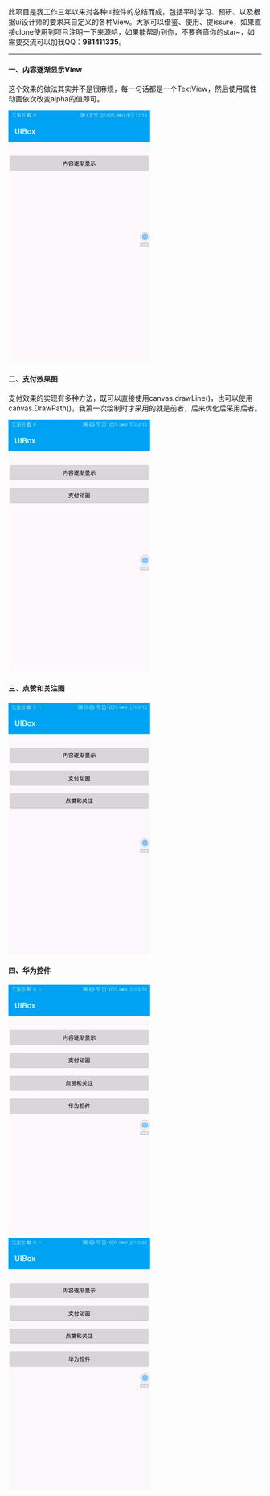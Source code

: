 此项目是我工作三年以来对各种ui控件的总结而成，包括平时学习、预研、以及根据ui设计师的要求来自定义的各种View。大家可以借鉴、使用、提issure，如果直接clone使用到项目注明一下来源哈，如果能帮助到你，不要吝啬你的star~，如需要交流可以加我QQ：**981411335**。


---

#### 一、内容逐渐显示View
这个效果的做法其实并不是很麻烦，每一句话都是一个TextView，然后使用属性动画依次改变alpha的值即可。

![image](https://github.com/SunnyBoolean/GeoUiBox/blob/master/app/gif-images/%E5%86%85%E5%AE%B9%E9%80%90%E6%B8%90%E6%98%BE%E7%A4%BA.gif)

#### 二、支付效果图
支付效果的实现有多种方法，既可以直接使用canvas.drawLine()，也可以使用canvas.DrawPath()，我第一次绘制时才采用的就是前者，后来优化后采用后者。

![image](https://github.com/SunnyBoolean/GeoUiBox/blob/master/app/gif-images/%E6%94%AF%E4%BB%98%E6%95%88%E6%9E%9C.gif)

#### 三、点赞和关注图
![image](https://github.com/SunnyBoolean/GeoUiBox/blob/master/app/gif-images/%E7%82%B9%E8%B5%9E%E5%92%8C%E5%85%B3%E6%B3%A8.gif)

#### 四、华为控件
![image](https://github.com/SunnyBoolean/GeoUiBox/blob/master/app/gif-images/%E5%8D%8E%E4%B8%BA%E6%8E%A7%E4%BB%B61.gif)        ![image](https://github.com/SunnyBoolean/GeoUiBox/blob/master/app/gif-images/%E5%8D%8E%E4%B8%BA%E6%8E%A7%E4%BB%B62.gif)

